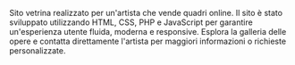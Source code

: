 Sito vetrina realizzato per un'artista che vende quadri online. Il sito è stato sviluppato utilizzando HTML, CSS, PHP e JavaScript per garantire un'esperienza utente fluida, moderna e responsive. Esplora la galleria delle opere e contatta direttamente l'artista per maggiori informazioni o richieste personalizzate.
